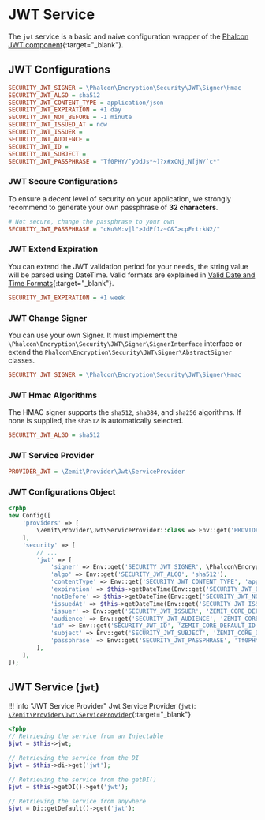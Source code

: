 # JWT Service

The `jwt` service is a basic and naive configuration wrapper of the
[Phalcon JWT component](https://docs.phalcon.io/latest/encryption-security-jwt/?h=jwt#signer){:target="_blank"}.

## JWT Configurations

```ini
SECURITY_JWT_SIGNER = \Phalcon\Encryption\Security\JWT\Signer\Hmac
SECURITY_JWT_ALGO = sha512
SECURITY_JWT_CONTENT_TYPE = application/json
SECURITY_JWT_EXPIRATION = +1 day
SECURITY_JWT_NOT_BEFORE = -1 minute
SECURITY_JWT_ISSUED_AT = now
SECURITY_JWT_ISSUER =
SECURITY_JWT_AUDIENCE =
SECURITY_JWT_ID =
SECURITY_JWT_SUBJECT =
SECURITY_JWT_PASSPHRASE = "Tf0PHY/^yDdJs*~)?x#xCNj_N[jW/`c*"
```

### JWT Secure Configurations

To ensure a decent level of security on your application, we strongly recommend to generate your own passphrase of
**32 characters**.

```ini
# Not secure, change the passphrase to your own
SECURITY_JWT_PASSPHRASE = "cKu%M:v|l">JdPf1z~C&^>cpFrtrkN2/"
```

### JWT Extend Expiration

You can extend the JWT validation period for your needs, the string value will be parsed using DateTime.
Valid formats are explained in
[Valid Date and Time Formats](https://www.php.net/manual/en/datetime.formats.php){:target="_blank"}.

```ini
SECURITY_JWT_EXPIRATION = +1 week
```

### JWT Change Signer

You can use your own Signer. It must implement the `\Phalcon\Encryption\Security\JWT\Signer\SignerInterface` interface
or extend the `Phalcon\Encryption\Security\JWT\Signer\AbstractSigner` classes.

```ini
SECURITY_JWT_SIGNER = \Phalcon\Encryption\Security\JWT\Signer\Hmac
```

### JWT Hmac Algorithms

The HMAC signer supports the `sha512`, `sha384`, and `sha256` algorithms. If none is supplied, the `sha512` is automatically
selected.

```ini
SECURITY_JWT_ALGO = sha512
```

### JWT Service Provider

```ini
PROVIDER_JWT = \Zemit\Provider\Jwt\ServiceProvider
```

### JWT Configurations Object

```php
<?php
new Config([
    'providers' => [
        \Zemit\Provider\Jwt\ServiceProvider::class => Env::get('PROVIDER_JWT', \Zemit\Provider\Jwt\ServiceProvider::class),
    ],
    'security' => [
        // ...
        'jwt' => [
            'signer' => Env::get('SECURITY_JWT_SIGNER', \Phalcon\Encryption\Security\JWT\Signer\Hmac::class),
            'algo' => Env::get('SECURITY_JWT_ALGO', 'sha512'),
            'contentType' => Env::get('SECURITY_JWT_CONTENT_TYPE', 'application/json'),
            'expiration' => $this->getDateTime(Env::get('SECURITY_JWT_EXPIRATION', '+1 day'), $now)->getTimestamp(),
            'notBefore' => $this->getDateTime(Env::get('SECURITY_JWT_NOT_BEFORE', '-1 minute'), $now)->getTimestamp(),
            'issuedAt' => $this->getDateTime(Env::get('SECURITY_JWT_ISSUED_AT', 'now'), $now)->getTimestamp(),
            'issuer' => Env::get('SECURITY_JWT_ISSUER', 'ZEMIT_CORE_DEFAULT_ISSUER'),
            'audience' => Env::get('SECURITY_JWT_AUDIENCE', 'ZEMIT_CORE_DEFAULT_AUDIENCE'),
            'id' => Env::get('SECURITY_JWT_ID', 'ZEMIT_CORE_DEFAULT_ID'),
            'subject' => Env::get('SECURITY_JWT_SUBJECT', 'ZEMIT_CORE_DEFAULT_SUBJECT'),
            'passphrase' => Env::get('SECURITY_JWT_PASSPHRASE', 'Tf0PHY/^yDdJs*~)?x#xCNj_N[jW/`c*'),
        ],
    ],
]);
```

## JWT Service (`jwt`)

!!! info "JWT Service Provider"
    Jwt Service Provider (`jwt`):
    [`\Zemit\Provider\Jwt\ServiceProvider`](https://github.com/zemit-cms/core/blob/master/src/Provider/Jwt/ServiceProvider.php){:target="_blank"}

```php
<?php
// Retrieving the service from an Injectable
$jwt = $this->jwt;

// Retrieving the service from the DI
$jwt = $this->di->get('jwt');

// Retrieving the service from the getDI()
$jwt = $this->getDI()->get('jwt');

// Retrieving the service from anywhere
$jwt = Di::getDefault()->get('jwt');
```
